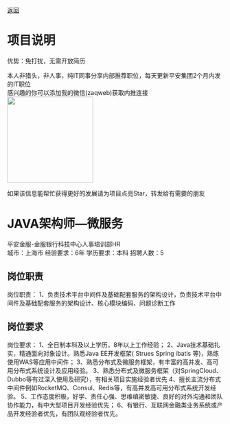 [返回](../../)

# 项目说明

优势：免打扰，无需开放简历

本人非猎头，非人事，纯IT同事分享内部推荐职位，每天更新平安集团2个月内发的IT职位  
感兴趣的你可以添加我的微信(zaqweb)获取内推连接  
<img src="https://github.com/zaqweb/PA-IT-JOBS/blob/master/WechatICode.jpeg"  height="200" width="200">

如果该信息能帮忙获得更好的发展请为项目点亮Star，转发给有需要的朋友

# JAVA架构师—微服务
平安金服-金服银行科技中心人事培训部HR  
城市：上海市 经验要求：6年 学历要求：本科  招聘人数：5

## 岗位职责
岗位职责：
1、负责技术平台中间件及基础配套服务的架构设计，负责技术平台中间件及基础配套服务的架构设计、核心模块编码、问题诊断工作

## 岗位要求
岗位要求：
1、全日制本科及以上学历，8年以上工作经验；
2、Java技术基础扎实，精通面向对象设计。熟悉Java EE开发框架( Strues Spring ibatis 等)，熟练使用WAS等应用中间件；
3、熟悉分布式及微服务框架，有丰富的高并发、高可用分布式系统设计及应用经验。
3、熟悉分布式及微服务框架（对SpringCloud、Dubbo等有过深入使用及研究），有相关项目实施经验者优先
4、擅长主流分布式中间件例如RocketMQ、Consul、Redis等，有高并发高可用分布式系统开发经验。
5、工作态度积极，好学、责任心强、思维缜密敏捷、良好的对外沟通和团队协作能力，有中大型项目开发经验优先； 
6、有银行、互联网金融类业务系统或产品开发经验者优先，有团队观经验者优先。




